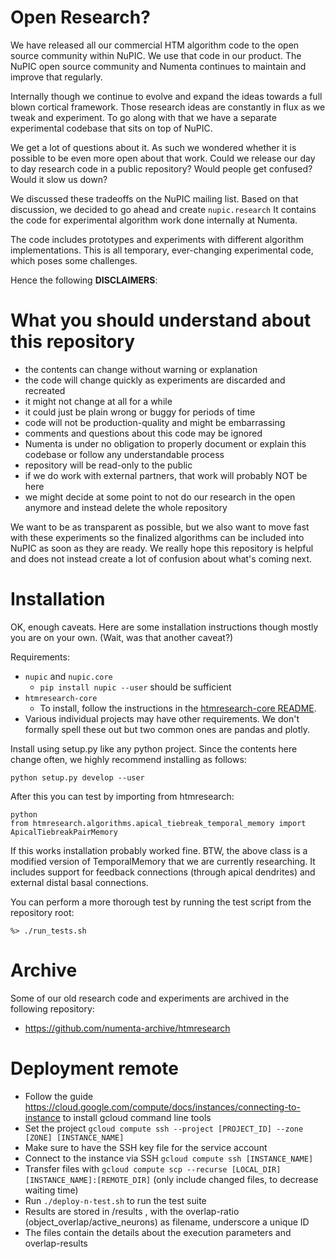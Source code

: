 Open Research?
==============

We have released all our commercial HTM algorithm code to the open source 
community within NuPIC. We use that code in our product. The NuPIC
open source community and Numenta continues to maintain and improve that 
regularly. 

Internally though we continue to evolve and expand the ideas towards a 
full blown cortical framework. Those research ideas are constantly in flux as
we tweak and experiment. To go along with that we have a separate experimental 
codebase that sits on top of NuPIC.   

We get a lot of questions about it. As such we wondered whether it is 
possible to be even more open about that work.  Could we release our day 
to day research code in a public repository? Would people get confused? Would
it slow us down? 

We discussed these tradeoffs on the NuPIC mailing list. Based on that 
discussion, we decided to go ahead and create `nupic.research` It contains 
the code for experimental algorithm work done internally at Numenta.

The code includes prototypes and experiments with different algorithm 
implementations. This is all temporary, ever-changing experimental code, 
which poses some challenges.

Hence the following **DISCLAIMERS**:

 
What you should understand about this repository
================================================

- the contents can change without warning or explanation
- the code will change quickly as experiments are discarded and recreated
- it might not change at all for a while
- it could just be plain wrong or buggy for periods of time
- code will not be production-quality and might be embarrassing
- comments and questions about this code may be ignored
- Numenta is under no obligation to properly document or explain this
codebase or follow any understandable process
- repository will be read-only to the public
- if we do work with external partners, that work will probably NOT be here
- we might decide at some point to not do our research in the open anymore and 
instead delete the whole repository

We want to be as transparent as possible, but we also want to move
fast with these experiments so the finalized algorithms can be
included into NuPIC as soon as they are ready. We really hope this repository
is helpful and does not instead create a lot of confusion about what's coming
next.  


Installation
============

OK, enough caveats. Here are some installation instructions though mostly you
are on your own. (Wait, was that another caveat?)

Requirements:

- `nupic` and `nupic.core`
  - `pip install nupic --user` should be sufficient
- `htmresearch-core`
  - To install, follow the instructions in the
    [htmresearch-core README](https://github.com/numenta/htmresearch-core).
- Various individual projects may have other requirements. We don't formally
  spell these out but two common ones are pandas and plotly.

Install using setup.py like any python project. Since the contents here change
often, we highly recommend installing as follows:

    python setup.py develop --user

After this you can test by importing from htmresearch:

    python
    from htmresearch.algorithms.apical_tiebreak_temporal_memory import ApicalTiebreakPairMemory

If this works installation probably worked fine. BTW, the above class is a
modified version of TemporalMemory that we are currently researching. It
includes support for feedback connections (through apical dendrites) and
external distal basal connections.

You can perform a more thorough test by running the test script from the repository root:

    %> ./run_tests.sh 


Archive
=======

Some of our old research code and experiments are archived in the following repository: 
 
* https://github.com/numenta-archive/htmresearch

# Deployment remote

* Follow the guide https://cloud.google.com/compute/docs/instances/connecting-to-instance to install gcloud command line tools
* Set the project `gcloud compute ssh --project [PROJECT_ID] --zone [ZONE] [INSTANCE_NAME]`
* Make sure to have the SSH key file for the service account
* Connect to the instance via SSH `gcloud compute ssh [INSTANCE_NAME]`
* Transfer files with `gcloud compute scp --recurse [LOCAL_DIR] [INSTANCE_NAME]:[REMOTE_DIR]` (only include changed files, to decrease waiting time)
* Run `./deploy-n-test.sh` to run the test suite
* Results are stored in /results , with the overlap-ratio (object_overlap/active_neurons) as filename, underscore a unique ID
* The files contain the details about the execution parameters and overlap-results